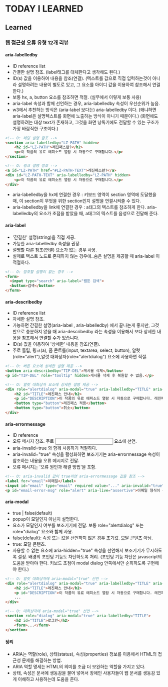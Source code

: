 # TODAY I LEARNED

## Learned

### 웹 접근성 오류 유형 12개 리뷰

#### aria-labelledby

- ID reference list
- 간결한 설명 참조. (label태그를 대체한다고 생각해도 된다.)
- ID(s) 값을 이용하여 내용을 참조(연결). (텍스트를 값으로 직접 입력하는것이 아니라 설명하려는 내용이 별도로 있고, 그 요소를 아이디 값을 이용하여 참조해서 연결한다.)
- 보통 hx, a, button 요소를 참조하면 적절. (실무에서 이렇게 보통 사용)
- aria-label 속성과 함께 선언하는 경우, aria-labelledby 속성이 우선순위가 높음.
- w3에서 추천하는 방식은 (aria-label 보다는) aria-labelledby 이다. (왜냐하면 aria-label은 설명텍스트를 화면에 노출하는 방식이 아니기 때문이다.) (화면에도 설명하려는 대상 text가 존재하고, 그것을 화면 낭독기에도 전달할 수 있는 구조가 가장 바람직한 구조이다.)

```html
<!-- O: 헤딩 설명 참조 -->
<section aria-labelledby="LZ-PATH" hidden>
    <h2 id="LZ-PATH">레진패스란?</h2>
    <p>이 작품의 유료 에피소드 열람 시 자동으로 구매합니다.</p>
</section>

<!-- O: 링크 설명 참조 -->
<a id="LZ-PATH" href="#LZ-PATH-TEXT">레진패스란?</a>
<div id="LZ-PATH-TEXT" aria-labelledby="LZ-PATH" hidden>
    <p>이 작품의 유료 에피소드 열람 시 자동으로 구매합니다.</p>
</div>
```

- aria-labelledby을 hx에 연결한 경우 : 키보드 영역이 section 영역에 도달했을 때, 이 section이 무엇을 위한 section인지 설명을 연결시켜줄 수 있다.
- aria-labelledby을 link에 연결한 경우 : a태그의 텍스트를 참조하게 한다. aria-labelledby의 요소가 초점을 받았을 때, a태그의 텍스트를 음성으로 전달해 준다.

#### aria-label

- '간결한' 설명(string)을 직접 제공.
- 가능한 aria-labelledby 속성을 권장.
- 설명할 다른 참조(연결) 요소가 없는 경우 사용.
- 실제로 텍스트 노드로 존재하지 않는 경우에..숨은 설명을 제공할 때 aria-label 이 적절하다.

```html
<!-- O: 참조할 설명이 없는 경우 -->
<form>
  <input type="search" aria-label="웹툰 검색">
  <button>검색</button>
</form>
```

#### aria-describedby

- ID reference list
- 자세한 설명 참조.
- 가능하면 간결한 설명(aria-label , aria-labelledby) 에서 끝나는게 좋지만, 그것만으로 충분하지 않을 때 aria-describedby 라는 속성을 이용해서 보다 상세한 내용을 참조해서 연결할 수가 있습니다.
- ID(s) 값을 이용하여 '상세한' 내용을 참조(연결).
- 주로 툴팁, 링크(a), 폼 콘트롤(input, textarea, select, button), 알럿(role="alert"),알럿 대화상자(role="alertdialog") 요소에 사용하면 적절.

```html
<!-- O: 버튼 요소에 상세한 설명 제공 -->
<button aria-describedby="TIP-DEL">게시물 삭제</button>
<p id="TIP-DEL" role="tooltip" hidden>게시물 삭제 후 복원할 수 없음.</p>

<!-- O: 알럿 대화상자 요소에 상세한 설명 제공 -->
<div role="alertdialog" aria-modal="true" aria-labelledby="TITLE" aria-describedby="DESCRIPTION">
    <h2 id="TITLE">레진패스 안내</h2>
    <p id="DESCRIPTION">이 작품의 유료 에피소드 열람 시 자동으로 구매합니다. 레진패스를 적용하시겠습니까?</p>
    <button type="button">레진패스 적용</button>
    <button type="button">취소</button>
</div>
```

#### aria-errormessage

- ID reference
- 오류 메시지 참조. 주로 <input> 요소에 선언.
- aria-invalid=true 와 함께 사용하기 적절하다.
- aria-invalid="true" 속성을 활성화하면 보조기기는 aria-errormessage 속성이 참조하는 내용을 오류 메시지로 전달.
- 오류 메시지는 '오류 원인과 해결 방법'을 포함.

```html
<!-- O: aria-invalid 값이 true이면 aria-errormessage 값을 참조 -->
<label for="email">이메일</label>
<input id="email" type="email" required value="..." aria-invalid="true" aria-errormessage="email-error-msg">
<p id="email-error-msg" role="alert" aria-live="assertive">이메일 형식이 유효하지 않습니다. 앳(@)과 마침표(.)를 포함해 주세요.</p>
```

#### aria-modal

- true | false(default)
- popup이 모달인지 아닌지 설명한다.
- 요소가 모달인지 여부를 보조기기에 전달. 보통 role="alertdialog" 또는 role="dialog" 요소와 함께 사용.
- false(default): 속성 또는 값을 선언하지 않은 경우 초기값. 모달 콘텐츠 아님.
- true: 모달 콘텐츠.
- 사용할 수 없는 요소에 aria-hidden="true" 속성을 선언해서 보조기기가 무시하도록 설정. 배경의 포인팅 기능도 차단하도록 처리. (포인팅 기능 차단은 javascript의 도움을 받아야 한다. 키보드 초점이 modal dialog 안쪽에서만 순회하도록 구현해야 한다.)

```html
<!-- O: 알럿 대화상자에 aria-modal="true" 선언 -->
<div role="alertdialog" aria-modal="true" aria-labelledby="TITLE" aria-describedby="DESCRIPTION">
    <h2 id="TITLE">레진패스 안내</h2>
    <p id="DESCRIPTION">이 작품의 유료 에피소드 열람 시 자동으로 구매합니다. 레진패스를 적용하시겠습니까?</p>
    ...
</div>

<!-- O: 대화상자에 aria-modal="true" 선언 -->
<section role="dialog" aria-modal="true" aria-labelledby="TITLE">
    <h2 id="TITLE">로그인</h2>
    <form>...</form>
</section>
```

#### 정리

- ARIA는 역할(role), 상태(status), 속성(properties) 정보를 이용해서 HTML의 접근성 문제를 해결하는 방법.
- ARIA 역할 명세는 HTML의 의미를 조금 더 보완하는 역할을 가지고 있다.
- 상태, 속성은 문서에 생동감을 불어 넣어서 장애인 사용자들이 웹 문서를 생동감 있게 이해하고 사용하는데 도움을 준다.

